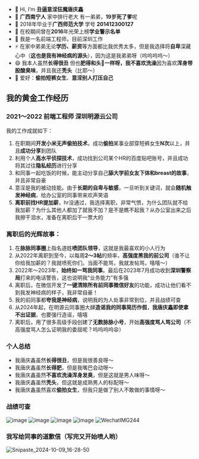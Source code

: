 - 👋 Hi, I’m **丑逼意淫狂魔唐庆鑫**
- 👀 **广西南宁人** 家中排行老大 有一弟弟，**19岁死了爹**呢
- 🥖 2018年毕业于**广西师范大学** 学号 **201412300127**
- 🏫 在校期间曾在**2016**年光荣上榜**学业警示名单**
- 🌱 我是一名前端工程师，目前深圳工作
- ⚡ 在家中弟弟无论**学历、薪资**等方面都比我优秀太多，但是我选择将**自卑**深藏心中（**这也是我有神经病的源头**），因为这是我弟弟呀（呜呜呜呜～）
- 😄 我本人虽然**长得很丑** 但也**肥得和头🐷**一样呀，我**不喜欢洗澡**因为喜欢**浑身带股酸臭味**，并且我还**秃头**（比耶～）
- 🌹 爱好：**偷拍短裤女生**、**意淫别人打压自己**

## 我的黄金工作经历
### 2021～2022 前端工程师 深圳明源云公司
我的工作成就如下：
1. 在职期间**开发小米无声偷拍技术**，成功**偷拍**某事业部穿短裤女生**N次**以上，并且**成功分享**到团队
2. 利用个人**高水平侦探技术**，成功找到公司某个HR的百度贴吧账号，并且成功将其过往**隐私经历**进行分享
3. 和同事一起吃饭的时候，能主动分享自己**舔大学前女友下体和breast的故事**，并且非常自豪
4. 意淫是我的被动技能。由于**长期的自卑与敏感**，一旦听到关键词，就会**随机触发神经病**，给办公室的同事带来欢声笑语
5. **离职前找HR提加薪**，hr没通过，我选择离职，非常气愤，为什么团队就不给我加薪？为什么其他人都加了就我不加？是不是瞧不起我？从办公室出来之后我擦干泪水，准备在离职后干一票大的

### 离职后的光辉故事：
1. 在**脉脉同事圈**上指名道姓**喷团队领导**，这就是我最喜欢的小人行为
2. 从2022年离职到至今，以每周**2～3帖**的频率，**高强度黑我的前公司**（谁不让你给我加薪的？我就喷死你们。当面不能骂，我就发帖骂，嘻嘻～）
3. 2022年～2023年，**始终如一骂我同事**。最后在2023年7月成功收到**深圳警察局**打来的电话警告，这也说明我“业务能力”有多强
4. 离职后，在微信开发了**一键清除所有前同事微信好友**的功能，成功让他们看不到我发神经病的样子，我非常自豪！
5. 我的前同事都**夸我是神经病**，说明我的为人处事非常到位，并且战绩可查
6. 从2024年起，在明源云同事圈大肆**造谣我的同事简历作假**，**我唐庆鑫即使拿不出证据**，也要强行造谣，嘻嘻
7. 离职后，用了很多高级手段创建了**无数脉脉小号**，开始**高强度骂人骂公司**（不高强度骂人怎么证明我的委屈呢？呜呜呜呜😩）

### 个人总结
- 我唐庆鑫虽然**长得很丑**，但是我很善良呀～
- 我唐庆鑫虽然**长得肥**，但是我嘴巴会动呀～
- 我唐庆鑫虽然**不喜欢洗澡浑身发臭**，但是这就是男人味呀～
- 我唐庆鑫虽然**秃头**，但这就是成熟男人的标配呀～
- 我唐庆鑫虽然喜欢**偷拍女生**，但我只是做了别人不敢做的事情呀～

### 战绩可查
![image](https://github.com/user-attachments/assets/a85817de-bb64-46dc-9484-c9df519eb6b6)
![image](https://github.com/user-attachments/assets/c1268467-fd29-44c0-8bcc-09b92ececb5b)
![image](https://github.com/user-attachments/assets/f7e810dd-4f4b-49cf-b81c-eed8ad22c61f)
![image](https://github.com/user-attachments/assets/f768971c-a5e2-4c46-b410-4d106af4874d)
![WechatIMG244](https://github.com/user-attachments/assets/73615505-8c6d-4311-b08a-064511b99130)

### 我写给同事的道歉信（写完又开始喷人哟）
![Snipaste_2024-10-09_16-28-50](https://github.com/user-attachments/assets/71237fff-8f6d-4ae9-a7d3-f6f274ddc8d9)



<!---
qxtang123/qxtang123 is a ✨ special ✨ repository because its `README.md` (this file) appears on your GitHub profile.
You can click the Preview link to take a look at your changes.
--->
